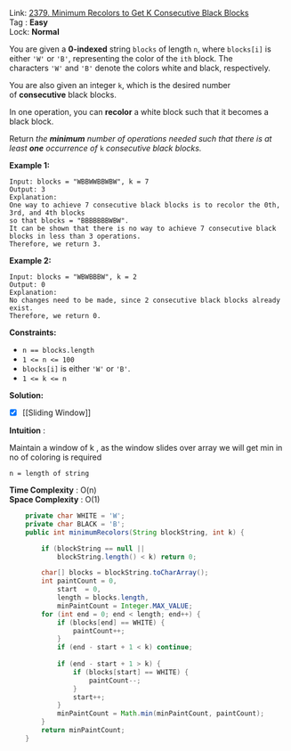 Link: [2379. Minimum Recolors to Get K Consecutive Black Blocks](https://leetcode.com/problems/minimum-recolors-to-get-k-consecutive-black-blocks/)<br>
Tag : **Easy**<br>
Lock: **Normal**

You are given a **0-indexed** string `blocks` of length `n`, where `blocks[i]` is either `'W'` or `'B'`, representing the color of the `ith` block. The characters `'W'` and `'B'` denote the colors white and black, respectively.

You are also given an integer `k`, which is the desired number of **consecutive** black blocks.

In one operation, you can **recolor** a white block such that it becomes a black block.

Return _the **minimum** number of operations needed such that there is at least **one** occurrence of_ `k` _consecutive black blocks._

**Example 1:**

```
Input: blocks = "WBBWWBBWBW", k = 7
Output: 3
Explanation:
One way to achieve 7 consecutive black blocks is to recolor the 0th, 3rd, and 4th blocks
so that blocks = "BBBBBBBWBW". 
It can be shown that there is no way to achieve 7 consecutive black blocks in less than 3 operations.
Therefore, we return 3.
```

**Example 2:**

```
Input: blocks = "WBWBBBW", k = 2
Output: 0
Explanation:
No changes need to be made, since 2 consecutive black blocks already exist.
Therefore, we return 0.
```

**Constraints:**

- `n == blocks.length`
- `1 <= n <= 100`
- `blocks[i]` is either `'W'` or `'B'`.
- `1 <= k <= n`

**Solution:**

- [x] [[Sliding Window]]

**Intuition** :

Maintain a window of k , as the window slides over array we will get min in no of coloring is required  

```
n = length of string
```
**Time Complexity** : O(n)<br>
**Space Complexity** : O(1)

```java
    private char WHITE = 'W';
    private char BLACK = 'B';
    public int minimumRecolors(String blockString, int k) {

        if (blockString == null || 
            blockString.length() < k) return 0;

        char[] blocks = blockString.toCharArray();
        int paintCount = 0,
            start  = 0,
            length = blocks.length,
            minPaintCount = Integer.MAX_VALUE;
        for (int end = 0; end < length; end++) {
            if (blocks[end] == WHITE) {
                paintCount++;
            }
            if (end - start + 1 < k) continue;
            
            if (end - start + 1 > k) {
                if (blocks[start] == WHITE) {
                    paintCount--;
                }
                start++;
            }
            minPaintCount = Math.min(minPaintCount, paintCount);
        }
        return minPaintCount;
    }
```

